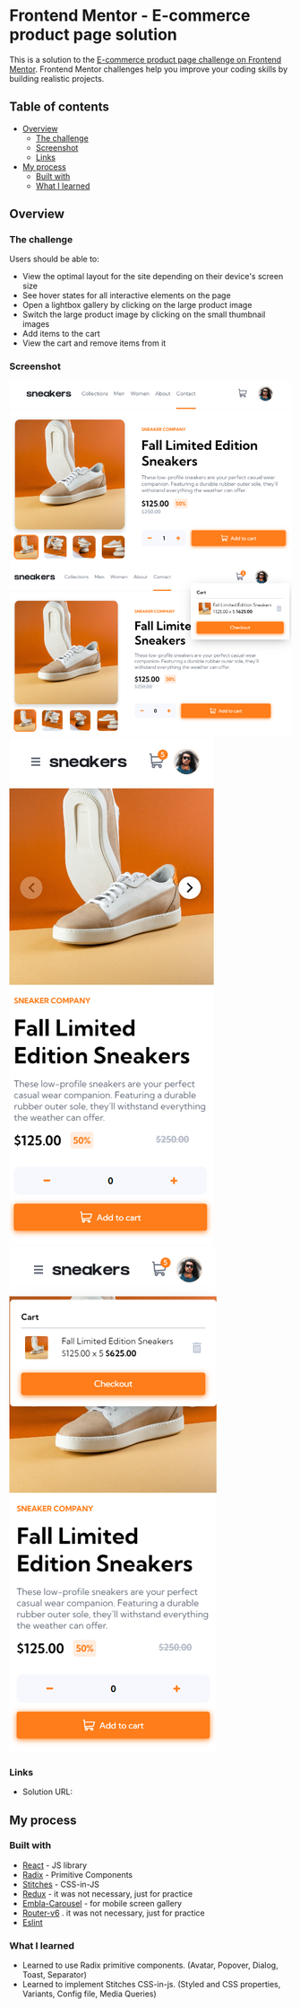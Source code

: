 # Frontend Mentor - E-commerce product page solution

This is a solution to the [E-commerce product page challenge on Frontend Mentor](https://www.frontendmentor.io/challenges/ecommerce-product-page-UPsZ9MJp6). Frontend Mentor challenges help you improve your coding skills by building realistic projects.

## Table of contents

- [Overview](#overview)
  - [The challenge](#the-challenge)
  - [Screenshot](#screenshot)
  - [Links](#links)
- [My process](#my-process)
  - [Built with](#built-with)
  - [What I learned](#what-i-learned)


## Overview

### The challenge

Users should be able to:

- View the optimal layout for the site depending on their device's screen size
- See hover states for all interactive elements on the page
- Open a lightbox gallery by clicking on the large product image
- Switch the large product image by clicking on the small thumbnail images
- Add items to the cart
- View the cart and remove items from it

### Screenshot

![](./src/assets/screenshots/screenshot1.png)
![](./src/assets/screenshots/screenshot2.png)
![](./src/assets/screenshots/screenshot3.png)
![](./src/assets/screenshots/screenshot4.png)


### Links

- Solution URL: 

## My process

### Built with

- [React](https://reactjs.org/) - JS library
- [Radix](https://www.radix-ui.com/) - Primitive Components
- [Stitches](https://stitches.dev/) - CSS-in-JS 
- [Redux](https://redux-toolkit.js.org/) - it was not necessary, just for practice
- [Embla-Carousel](https://www.embla-carousel.com/) - for mobile screen gallery
- [Router-v6](https://reactrouter.com/en/main) . it was not necessary, just for practice
- [Eslint](https://eslint.org/) 


### What I learned

- Learned to use Radix primitive components. (Avatar, Popover, Dialog, Toast, Separator)
- Learned to implement Stitches CSS-in-js. (Styled and CSS properties, Variants, Config file, Media Queries)



